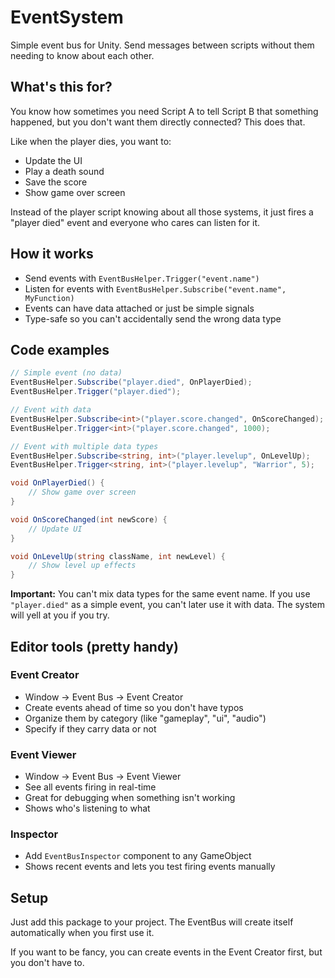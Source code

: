 # EventSystem

Simple event bus for Unity. Send messages between scripts without them needing to know about each other.

## What's this for?

You know how sometimes you need Script A to tell Script B that something happened, but you don't want them directly connected? This does that.

Like when the player dies, you want to:
- Update the UI
- Play a death sound  
- Save the score
- Show game over screen

Instead of the player script knowing about all those systems, it just fires a "player died" event and everyone who cares can listen for it.

## How it works
- Send events with `EventBusHelper.Trigger("event.name")`
- Listen for events with `EventBusHelper.Subscribe("event.name", MyFunction)`
- Events can have data attached or just be simple signals
- Type-safe so you can't accidentally send the wrong data type

## Code examples

```csharp
// Simple event (no data)
EventBusHelper.Subscribe("player.died", OnPlayerDied);
EventBusHelper.Trigger("player.died");

// Event with data
EventBusHelper.Subscribe<int>("player.score.changed", OnScoreChanged);
EventBusHelper.Trigger<int>("player.score.changed", 1000);

// Event with multiple data types
EventBusHelper.Subscribe<string, int>("player.levelup", OnLevelUp);
EventBusHelper.Trigger<string, int>("player.levelup", "Warrior", 5);

void OnPlayerDied() {
    // Show game over screen
}

void OnScoreChanged(int newScore) {
    // Update UI
}

void OnLevelUp(string className, int newLevel) {
    // Show level up effects
}
```

**Important:** You can't mix data types for the same event name. If you use `"player.died"` as a simple event, you can't later use it with data. The system will yell at you if you try.

## Editor tools (pretty handy)

### Event Creator
- Window → Event Bus → Event Creator
- Create events ahead of time so you don't have typos
- Organize them by category (like "gameplay", "ui", "audio")
- Specify if they carry data or not

### Event Viewer  
- Window → Event Bus → Event Viewer
- See all events firing in real-time
- Great for debugging when something isn't working
- Shows who's listening to what

### Inspector
- Add `EventBusInspector` component to any GameObject
- Shows recent events and lets you test firing events manually

## Setup

Just add this package to your project. The EventBus will create itself automatically when you first use it.

If you want to be fancy, you can create events in the Event Creator first, but you don't have to.